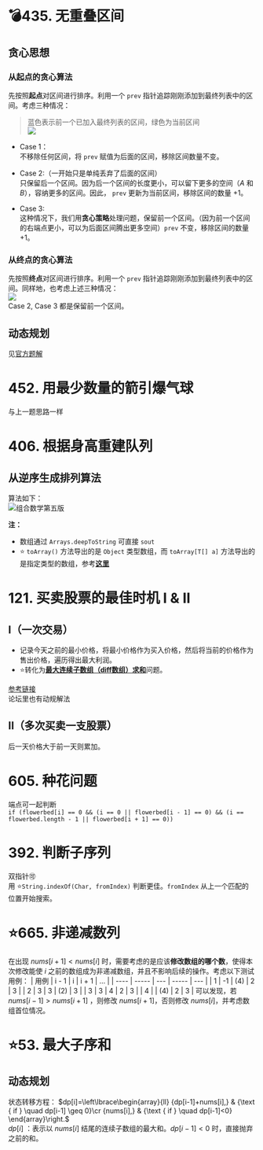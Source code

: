 # 💣435. 无重叠区间
## 贪心思想
### 从起点的贪心算法
先按照**起点**对区间进行排序。利用一个 `prev` 指针追踪刚刚添加到最终列表中的区间。考虑三种情况：  
> 蓝色表示前一个已加入最终列表的区间，绿色为当前区间  
![](https://pic.leetcode-cn.com/311ab170f5b301b3a97ebb5be89317e5c9ca47be5117b5bfbf3083ceec7346b4-image.png)

- Case 1：  
不移除任何区间，将 `prev` 赋值为后面的区间，移除区间数量不变。  
- Case 2:（一开始只是单纯丢弃了后面的区间）  
只保留后一个区间。因为后一个区间的长度更小，可以留下更多的空间（$A$ 和 $B$），容纳更多的区间。因此， `prev` 更新为当前区间，移除区间的数量 +1。

- Case 3:  
这种情况下，我们用**贪心策略**处理问题，保留前一个区间。（因为前一个区间的右端点更小，可以为后面区间腾出更多空间）`prev` 不变，移除区间的数量 +1。

### 从终点的贪心算法
先按照**终点**对区间进行排序。利用一个 `prev` 指针追踪刚刚添加到最终列表中的区间。同样地，也考虑上述三种情况：  
![](https://pic.leetcode-cn.com/373670ac0b63f74c34f7d3beac0db5d78e950d493ca9f7ac2c926313ee4445cb-image.png)  
Case 2, Case 3 都是保留前一个区间。 

## 动态规划
见[官方题解](https://leetcode-cn.com/problems/non-overlapping-intervals/solution/wu-zhong-die-qu-jian-by-leetcode/)

# 452. 用最少数量的箭引爆气球
与上一题思路一样

# 406. 根据身高重建队列
## 从逆序生成排列算法  
算法如下：  
![组合数学第五版](https://cdn.jsdelivr.net/gh/JingqingLin/ImageHosting/img/20200206112339.png)

**注：**  
- 数组通过 `Arrays.deepToString` 可直接 `sout`
- ⭐ `toArray()` 方法导出的是 `Object` 类型数组，而 `toArray[T[] a]` 方法导出的是指定类型的数组，参考[**这里**](https://blog.csdn.net/weixin_42029901/article/details/103363697)  
<!-- 或![这里](https://cdn.jsdelivr.net/gh/JingqingLin/ImageHosting/img/20200206122700.png) -->

# 121. 买卖股票的最佳时机 I & II
## I（一次交易）
- 记录今天之前的最小价格，将最小价格作为买入价格，然后将当前的价格作为售出价格，遍历得出最大利润。
- ⭐转化为[**最大连续子数组（diff数组）求和**](https://leetcode-cn.com/problems/maximum-subarray/solution/dong-tai-gui-hua-fen-zhi-fa-python-dai-ma-java-dai/)问题。

[参考链接](https://leetcode-cn.com/problems/best-time-to-buy-and-sell-stock/solution/121-mai-mai-gu-piao-de-zui-jia-shi-ji-dp-7-xing-ji/)  
论坛里也有动规解法

## II（多次买卖一支股票）
后一天价格大于前一天则累加。


# 605. 种花问题
端点可一起判断  
`if (flowerbed[i] == 0 && (i == 0 || flowerbed[i - 1] == 0) && (i == flowerbed.length - 1 || flowerbed[i + 1] == 0))`

# 392. 判断子序列
双指针🉑  
用 ⭐`String.indexOf(Char, fromIndex)` 判断更佳。`fromIndex` 从上一个匹配的位置开始搜索。

# ⭐665. 非递减数列
在出现 $nums[i + 1] < nums[i]$ 时，需要考虑的是应该**修改数组的哪个数**，使得本次修改能使 $i$ 之前的数组成为非递减数组，并且不影响后续的操作。考虑以下测试用例： 
| 用例 | i - 1 | i   | i + 1 | ... |
| ---- | ----- | --- | ----- | --- |
| $1$  | -1    | (4) | 2     | 3   |
| $2$  | 3     | 3   | (2)   | 3   |
| $3$  | 3     | 4   | 2     | 3   |
| $4$  |       | (4) | 2     | 3   |
可以发现，若 $nums[i - 1] > nums[i + 1]$ ，则修改 $nums[i + 1]$，否则修改 $nums[i]$，并考虑数组首位情况。

# ⭐53. 最大子序和
## 动态规划
状态转移方程：
$dp[i]=\left\lbrace\begin{array}{ll}
{dp[i-1]+nums[i],} & {\text { if } \quad dp[i-1] \geq 0}\cr
{nums[i],} & {\text { if } \quad dp[i-1]<0}
\end{array}\right.$  
$dp[i]$ ：表示以 $nums[i]$ 结尾的连续子数组的最大和。$dp[i - 1] < 0$  时，直接抛弃之前的和。  
<!-- \lbrace 代替 {， \cr 可在 VS Code 和 github 均显示换行-->